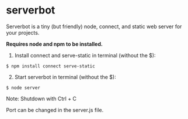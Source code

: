 serverbot
=======

Serverbot is a tiny (but friendly) node, connect, and static web server for your projects.

__Requires node and npm to be installed.__

1. Install connect and serve-static in terminal (without the $):

  ```
  $ npm install connect serve-static
  ```

2. Start serverbot in terminal (without the $):

  ```
  $ node server
  ```

Note: Shutdown with Ctrl + C

Port can be changed in the server.js file.
